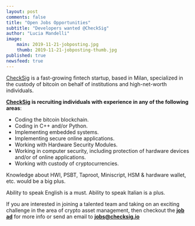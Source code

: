 ```yaml
---
layout: post
comments: false
title: "Open Jobs Opportunities"
subtitle: "Developers wanted @CheckSig" 
author: "Lucia Mandelli"
image:
    main: 2019-11-21-jobposting.jpg
    thumb: 2019-11-21-jobposting-thumb.jpg
published: true
newsfeed: true  
---
```


[CheckSig](https://checksig.io//) is
a fast-growing fintech startup, based in Milan,
specialized in the custody of bitcoin
on behalf of institutions and high-net-worth individuals.

**[CheckSig](https://checksig.io//) is recruiting individuals
with experience in any of the following areas**:

- Coding the bitcoin blockchain.
- Coding in C++ and/or Python.
- Implementing embedded systems.
- Implementing secure online applications.
- Working with Hardware Security Modules.
- Working in computer security, including protection of
  hardware devices and/or of online applications.
- Working with custody of cryptocurrencies.

Knowledge about HWI, PSBT, Taproot, Miniscript, HSM & hardware wallet, etc.
would be a big plus.

Ability to speak English is a must.  Ability to speak Italian is a plus.

If you are interested in joining a talented team and taking on an exciting
challenge in the area of crypto asset management, then checkout the
[**job ad**](http://angel.co/company/checksig/jobs/668336-coders-for-crypto-asset-management)
for more info or send an email to
[**jobs@checksig.io**](mailto:jobs@checksig.io)
